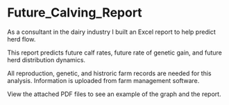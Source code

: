 # Future_Calving_Report

As a consultant in the dairy industry I built an Excel report to help predict herd flow.

This report predicts future calf rates, future rate of genetic gain, and future herd distribution dynamics.

All reproduction, genetic, and histroric farm records are needed for this analysis.
Information is uploaded from farm management software. 

View the attached PDF files to see an example of the graph and the report. 
